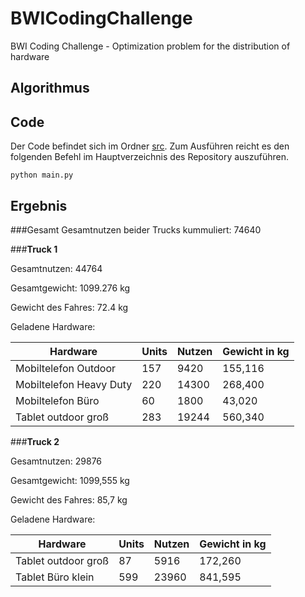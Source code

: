 # BWICodingChallenge
BWI Coding Challenge - Optimization problem for the distribution of hardware

## Algorithmus

## Code
Der Code befindet sich im Ordner [src](../src). Zum Ausführen reicht es den folgenden Befehl 
im Hauptverzeichnis des Repository auszuführen.

```shell script
python main.py
```

## Ergebnis
###Gesamt
Gesamtnutzen beider Trucks kummuliert: 74640

###**Truck 1**

Gesamtnutzen: 44764

Gesamtgewicht: 1099.276 kg

Gewicht des Fahres: 72.4 kg

Geladene Hardware:


| Hardware      | Units        | Nutzen | Gewicht in kg
| ------------- |-------------  | ----- | ----- 
| Mobiltelefon Outdoor | 157 | 9420 | 155,116
| Mobiltelefon Heavy Duty | 220      |   14300 | 268,400
| Mobiltelefon Büro | 60      |    1800 | 43,020
| Tablet outdoor groß | 283 | 19244 | 560,340


###**Truck 2**

Gesamtnutzen: 29876

Gesamtgewicht: 1099,555 kg

Gewicht des Fahres: 85,7 kg

Geladene Hardware: 


| Hardware      | Units        | Nutzen | Gewicht in kg
| ------------- |-------------  | ----- | ----- 
| Tablet outdoor groß | 87 | 5916 | 172,260
| Tablet Büro klein | 599      |   23960 | 841,595
